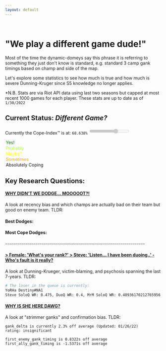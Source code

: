 ```yaml
---
layout: default
---
```

<text style="visibility: hidden;">DifferentGame</text>
# "We play a different game dude!"

Most of the time the dynamic-domeys say this phrase it is referring to something they just don't know is standard,
e.g. standard 3 camp gank timings based on champ and side of the map.

Let's explore some statistics to see how much is true and how much is severe Dunning-Kruger since S5 knowledge no longer applies.

*N.B. Stats are via Riot API data using last two seasons but capped at most recent 1000 games for each player. These stats are up to date as of `1/30/2022`

## Current Status: _Different Game?_

Currently the Cope-Index&trade; is at: `68.638%`
<input type='range' list='tickmarks' disabled value='68.638' /><datalist id='tickmarks'>
  <option value=0 label='Yes!' style='color:green;'></option>
  <option value=1 label='Probably' style='color:greenyellow;'></option>
  <option value=2 label='Maybe?' style='color:yellow;'></option>
  <option value=3 label='Sometimes' style='color:orange;'></option>
  <option value=4 label='Absolutely Coping'></option>
</datalist>

## Key Research Questions:

#### [WHY DIDN'T WE DODGE... MOOOOOT?!](/dodges)
A look at recency bias and which champs are actually bad on their team but good on enemy team. TLDR:

#### Best Dodges:

<datalist>
<img class="img-circle-3" src="https://ddragon.leagueoflegends.com/cdn/12.2.1/img/champion/Taric.png" />&nbsp;<img class="img-circle-3" src="https://ddragon.leagueoflegends.com/cdn/12.2.1/img/champion/Kennen.png" />&nbsp;<img class="img-circle-3" src="https://ddragon.leagueoflegends.com/cdn/12.2.1/img/champion/Sona.png" />&nbsp;<img class="img-circle-3" src="https://ddragon.leagueoflegends.com/cdn/12.2.1/img/champion/Udyr.png" />&nbsp;<img class="img-circle-3" src="https://ddragon.leagueoflegends.com/cdn/12.2.1/img/champion/TwistedFate.png" />&nbsp;
</datalist>

#### Most Cope Dodges:

<datalist>
<img class="img-circle-3" src="https://ddragon.leagueoflegends.com/cdn/12.2.1/img/champion/Nami.png" />&nbsp;<img class="img-circle-3" src="https://ddragon.leagueoflegends.com/cdn/12.2.1/img/champion/Aphelios.png" />&nbsp;<img class="img-circle-3" src="https://ddragon.leagueoflegends.com/cdn/12.2.1/img/champion/AurelionSol.png" />&nbsp;<img class="img-circle-3" src="https://ddragon.leagueoflegends.com/cdn/12.2.1/img/champion/Taliyah.png" />&nbsp;<img class="img-circle-3" src="https://ddragon.leagueoflegends.com/cdn/12.2.1/img/champion/Rakan.png" />&nbsp;
</datalist>
----------------------------------------------------------------------

#### [> Female: 'What's your rank?' > Steve: 'Listen... I have been duoing..' - Who's fault is it really?](/loser)
A look at Dunning-Krueger, victim-blaming, and psychosis spanning the last 7-years. TLDR:
```bash
# The loser in the queue is currently:
YoRHa Destiny#NA1
Steve SoloQ WR: 0.475, DuoQ WR: 0.4, MrM SoloQ WR: 0.48936170212765956 (Updated: 01/30/22)
```

#### [WHY IS SHE HERE DAWG?](/ganks)
A look at "strimmer ganks" and confirmation bias. TLDR:
```
gank_delta is currently 2.3% off average (Updated: 01/26/22)
rating: insignificant

first_enemy_gank_timing is 0.8322s off average
first_ally_gank_timing is -1.5371s off average
```
